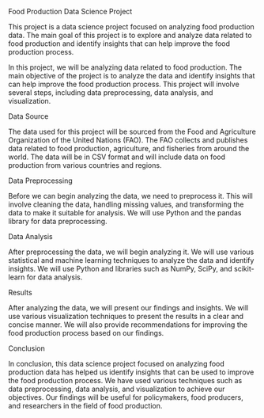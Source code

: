 Food Production Data Science Project

This project is a data science project focused on analyzing food production data. The main goal of this project is to explore and analyze data related to food production and identify insights that can help improve the food production process.


In this project, we will be analyzing data related to food production. The main objective of the project is to analyze the data and identify insights that can help improve the food production process. This project will involve several steps, including data preprocessing, data analysis, and visualization.

Data Source

The data used for this project will be sourced from the Food and Agriculture Organization of the United Nations (FAO). The FAO collects and publishes data related to food production, agriculture, and fisheries from around the world. The data will be in CSV format and will include data on food production from various countries and regions.

Data Preprocessing

Before we can begin analyzing the data, we need to preprocess it. This will involve cleaning the data, handling missing values, and transforming the data to make it suitable for analysis. We will use Python and the pandas library for data preprocessing.

Data Analysis

After preprocessing the data, we will begin analyzing it. We will use various statistical and machine learning techniques to analyze the data and identify insights. We will use Python and libraries such as NumPy, SciPy, and scikit-learn for data analysis.

Results

After analyzing the data, we will present our findings and insights. We will use various visualization techniques to present the results in a clear and concise manner. We will also provide recommendations for improving the food production process based on our findings.

Conclusion

In conclusion, this data science project focused on analyzing food production data has helped us identify insights that can be used to improve the food production process. We have used various techniques such as data preprocessing, data analysis, and visualization to achieve our objectives. Our findings will be useful for policymakers, food producers, and researchers in the field of food production.
